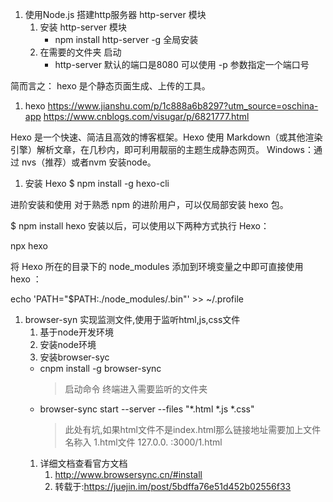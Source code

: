 1. 使用Node.js 搭建http服务器 http-server 模块
    1. 安装 http-server 模块
        - npm install http-server -g   全局安装
    1. 在需要的文件夹   启动
        - http-server  默认的端口是8080    可以使用 -p 参数指定一个端口号

简而言之： hexo 是个静态页面生成、上传的工具。
1. hexo
https://www.jianshu.com/p/1c888a6b8297?utm_source=oschina-app
https://www.cnblogs.com/visugar/p/6821777.html





Hexo 是一个快速、简洁且高效的博客框架。Hexo 使用 Markdown（或其他渲染引擎）解析文章，在几秒内，即可利用靓丽的主题生成静态网页。
Windows：通过 nvs（推荐）或者nvm 安装node。
1. 安装 Hexo
$ npm install -g hexo-cli

进阶安装和使用
对于熟悉 npm 的进阶用户，可以仅局部安装 hexo 包。

$ npm install hexo
安装以后，可以使用以下两种方式执行 Hexo：

npx hexo <command>

将 Hexo 所在的目录下的 node_modules 添加到环境变量之中即可直接使用 hexo <command>：

echo 'PATH="$PATH:./node_modules/.bin"' >> ~/.profile


1. browser-syn 实现监测文件,使用于监听html,js,css文件
    1. 基于node开发环境
    1. 安装node环境
    1. 安装browser-syc
    - cnpm install -g browser-sync
        > 启动命令 终端进入需要监听的文件夹
    - browser-sync start --server --files "*.html *.js *.css"
        > 此处有坑,如果html文件不是index.html那么链接地址需要加上文件名称入 1.html文件 127.0.0. :3000/1.html
    1.  详细文档查看官方文档
        1. http://www.browsersync.cn/#install
        1. 转载于:https://juejin.im/post/5bdffa76e51d452b02556f33
    <!-- 有问题，根本不起作用。 -->
